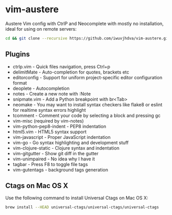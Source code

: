 vim-austere
===========

Austere Vim config with CtrlP and Neocomplete with mostly no installation, ideal for using on remote servers:

```bash
cd && git clone --recursive https://github.com/iwuvjhdva/vim-austere.git .vim
```

Plugins
-------
* ctrlp.vim - Quick files navigation, press Ctrl+p
* delimitMate - Auto-completion for quotes, brackets etc
* editorconfig - Support for uniform project-specific editor configuration format
* deoplete - Autocompletion
* notes - Create a new note with :Note
* snipmate.vim - Add a Python breakpoint with br\<Tab\>
* neomake - You may want to install syntax checkers like flake8 or eslint for realtime syntax errors highlight
* tcomment - Comment your code by selecting a block and pressing gc
* vim-misc (required by vim-notes)
* vim-python-pep8-indent - PEP8 indentation
* html5.vim - HTML5 syntax support
* vim-javascript - Proper JavaScript indentation
* vim-go - Go syntax highlighting and development stuff
* vim-clojure-static - Clojure syntax and indentation
* vim-gitgutter - Show git diff in the gutter
* vim-unimpaired - No idea why I have it
* tagbar - Press F8 to toggle file tags
* vim-gutentags - background tags generation

Ctags on Mac OS X
-----
Use the following command to install Universal Ctags on Mac OS X:

```bash
brew install --HEAD universal-ctags/universal-ctags/universal-ctags
```
